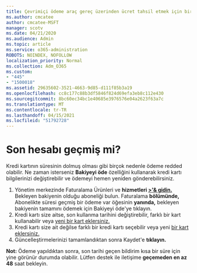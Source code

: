 ```yaml
---
title: Çevrimiçi ödeme araç gereç üzerinden ücret tahsil etmek için birden çok deneme
ms.author: cmcatee
author: cmcatee-MSFT
manager: scotv
ms.date: 04/21/2020
ms.audience: Admin
ms.topic: article
ms.service: o365-administration
ROBOTS: NOINDEX, NOFOLLOW
localization_priority: Normal
ms.collection: Adm_O365
ms.custom:
- "445"
- "1500018"
ms.assetid: 29635602-3521-4663-9d85-d111f85b3a19
ms.openlocfilehash: cc8c177c88b3df5846f824d69efa3eb8c112e430
ms.sourcegitcommit: 8bc60ec34bc1e40685e3976576e04a2623f63a7c
ms.translationtype: MT
ms.contentlocale: tr-TR
ms.lasthandoff: 04/15/2021
ms.locfileid: "51792728"
---
```

# <a name="past-due-account"></a>Son hesabı geçmiş mi?

Kredi kartının süresinin dolmuş olması gibi birçok nedenle ödeme redded olabilir. Ne zaman isterseniz **Bakiyeyi öde** özelliğini kullanarak kredi kartı bilgilerinizi değiştirebilir ve ödemeyi hemen yeniden gönderebilirsiniz.

1. Yönetim merkezinde Faturalama Ürünleri ve **hizmetleri [>'& gidin.](https://go.microsoft.com/fwlink/p/?linkid=842054)**
Bekleyen bakiyenin olduğu aboneliği bulun. Faturalama **bölümünde,** Abonelikte süresi geçmiş bir ödeme  var öğesinin **yanında,** bekleyen bakiyenin tamamını ödemek için Bakiyeyi öde'ye tıklayın.
2. Kredi kartı size aitse, son kullanma tarihini değiştirebilir, farklı bir kart kullanabilir veya [yeni bir kart eklersiniz.](https://docs.microsoft.com/microsoft-365/commerce/billing-and-payments/manage-payment-methods?view=o365-worldwide)
3. Kredi kartı size ait değilse farklı bir kredi kartı seçebilir veya yeni [bir kart eklersiniz.](https://docs.microsoft.com/microsoft-365/commerce/billing-and-payments/manage-payment-methods?view=o365-worldwide)
4. Güncelleştirmelerinizi tamamlandıktan sonra Kaydet'e **tıklayın.**

**Not:** Ödeme yapıldıktan sonra, son tarihi geçen bildirim kısa bir süre için yine görünür durumda olabilir. Lütfen destek ile iletişime **geçemeden en az 48** saat bekleyin.
